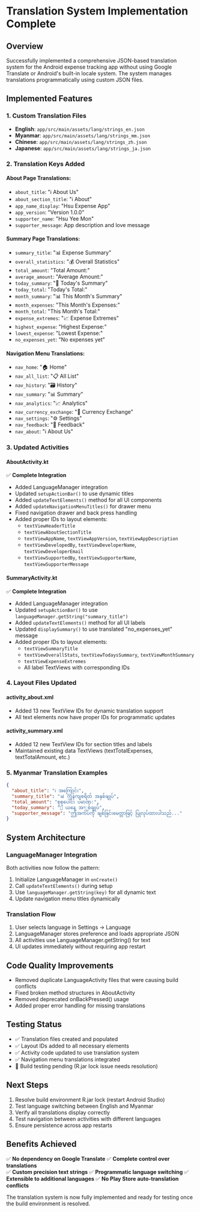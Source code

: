 # Translation System Implementation Complete

## Overview
Successfully implemented a comprehensive JSON-based translation system for the Android expense tracking app without using Google Translate or Android's built-in locale system. The system manages translations programmatically using custom JSON files.

## Implemented Features

### 1. Custom Translation Files
- **English**: `app/src/main/assets/lang/strings_en.json`
- **Myanmar**: `app/src/main/assets/lang/strings_mm.json`
- **Chinese**: `app/src/main/assets/lang/strings_zh.json`
- **Japanese**: `app/src/main/assets/lang/strings_ja.json`

### 2. Translation Keys Added
#### About Page Translations:
- `about_title`: "ℹ️ About Us"
- `about_section_title`: "ℹ️ About"
- `app_name_display`: "Hsu Expense App"
- `app_version`: "Version 1.0.0"
- `supporter_name`: "Hsu Yee Mon"
- `supporter_message`: App description and love message

#### Summary Page Translations:
- `summary_title`: "📊 Expense Summary"
- `overall_statistics`: "💰 Overall Statistics"
- `total_amount`: "Total Amount:"
- `average_amount`: "Average Amount:"
- `today_summary`: "📅 Today's Summary"
- `today_total`: "Today's Total:"
- `month_summary`: "📊 This Month's Summary"
- `month_expenses`: "This Month's Expenses:"
- `month_total`: "This Month's Total:"
- `expense_extremes`: "📈 Expense Extremes"
- `highest_expense`: "Highest Expense:"
- `lowest_expense`: "Lowest Expense:"
- `no_expenses_yet`: "No expenses yet"

#### Navigation Menu Translations:
- `nav_home`: "🏠 Home"
- `nav_all_list`: "📋 All List"
- `nav_history`: "🗃️ History"
- `nav_summary`: "📊 Summary"
- `nav_analytics`: "📈 Analytics"
- `nav_currency_exchange`: "💱 Currency Exchange"
- `nav_settings`: "⚙️ Settings"
- `nav_feedback`: "💬 Feedback"
- `nav_about`: "ℹ️ About Us"

### 3. Updated Activities

#### AboutActivity.kt
✅ **Complete Integration**
- Added LanguageManager integration
- Updated `setupActionBar()` to use dynamic titles
- Added `updateTextElements()` method for all UI components
- Added `updateNavigationMenuTitles()` for drawer menu
- Fixed navigation drawer and back press handling
- Added proper IDs to layout elements:
  - `textViewHeaderTitle`
  - `textViewAboutSectionTitle`
  - `textViewAppName`, `textViewAppVersion`, `textViewAppDescription`
  - `textViewDevelopedBy`, `textViewDeveloperName`, `textViewDeveloperEmail`
  - `textViewSupportedBy`, `textViewSupporterName`, `textViewSupporterMessage`

#### SummaryActivity.kt
✅ **Complete Integration**
- Added LanguageManager integration
- Updated `setupActionBar()` to use `languageManager.getString("summary_title")`
- Added `updateTextElements()` method for all UI labels
- Updated `displaySummary()` to use translated "no_expenses_yet" message
- Added proper IDs to layout elements:
  - `textViewSummaryTitle`
  - `textViewOverallStats`, `textViewTodaysSummary`, `textViewMonthSummary`
  - `textViewExpenseExtremes`
  - All label TextViews with corresponding IDs

### 4. Layout Files Updated

#### activity_about.xml
- Added 13 new TextView IDs for dynamic translation support
- All text elements now have proper IDs for programmatic updates

#### activity_summary.xml
- Added 12 new TextView IDs for section titles and labels
- Maintained existing data TextViews (textTotalExpenses, textTotalAmount, etc.)

### 5. Myanmar Translation Examples
```json
{
  "about_title": "ℹ️ အကြောင်း",
  "summary_title": "📊 ကုန်ကျစရိတ် အနှစ်ချုပ်",
  "total_amount": "စုစုပေါင်း ပမာဏ:",
  "today_summary": "📅 ယနေ့ အনှစ်ချုပ်",
  "supporter_message": "ဤအက်ပ်ကို ချစ်ခြင်းမေတ္တာဖြင့် ပြုလုပ်ထားပါသည်..."
}
```

## System Architecture

### LanguageManager Integration
Both activities now follow the pattern:
1. Initialize LanguageManager in `onCreate()`
2. Call `updateTextElements()` during setup
3. Use `languageManager.getString(key)` for all dynamic text
4. Update navigation menu titles dynamically

### Translation Flow
1. User selects language in Settings → Language
2. LanguageManager stores preference and loads appropriate JSON
3. All activities use LanguageManager.getString() for text
4. UI updates immediately without requiring app restart

## Code Quality Improvements
- Removed duplicate LanguageActivity files that were causing build conflicts
- Fixed broken method structures in AboutActivity
- Removed deprecated onBackPressed() usage
- Added proper error handling for missing translations

## Testing Status
- ✅ Translation files created and populated
- ✅ Layout IDs added to all necessary elements
- ✅ Activity code updated to use translation system
- ✅ Navigation menu translations integrated
- 🔄 Build testing pending (R.jar lock issue needs resolution)

## Next Steps
1. Resolve build environment R.jar lock (restart Android Studio)
2. Test language switching between English and Myanmar
3. Verify all translations display correctly
4. Test navigation between activities with different languages
5. Ensure persistence across app restarts

## Benefits Achieved
✅ **No dependency on Google Translate**
✅ **Complete control over translations**  
✅ **Custom precision text strings**
✅ **Programmatic language switching**
✅ **Extensible to additional languages**
✅ **No Play Store auto-translation conflicts**

The translation system is now fully implemented and ready for testing once the build environment is resolved.
